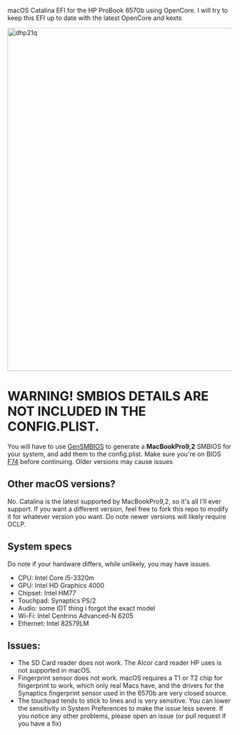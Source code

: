 macOS Catalina EFI for the HP ProBook 6570b using OpenCore. I will try to keep this EFI up to date with the latest OpenCore and kexts

<img width="1366" height="768" alt="dhp21q" src="https://github.com/user-attachments/assets/5994007f-78b3-415d-9c62-3c8fdb4925a5" />


# WARNING! SMBIOS DETAILS ARE NOT INCLUDED IN THE CONFIG.PLIST.
You will have to use [GenSMBIOS](github.com/corpnewt/GenSMBIOS) to generate a **MacBookPro9,2** SMBIOS for your system, and add them to the config.plist.
Make sure you're on BIOS [F74](https://ftp.hp.com/pub/softpaq/sp96001-96500/sp96091.exe) before continuing. Older versions may cause issues

## Other macOS versions?
No. Catalina is the latest supported by MacBookPro9,2, so it's all I'll ever support. If you want a different version, feel free to fork this repo to modify it for whatever version you want. Do note newer versions will likely require OCLP.

## System specs
Do note if your hardware differs, while unlikely, you may have issues.
- CPU: Intel Core i5-3320m
- GPU: Intel HD Graphics 4000
- Chipset: Intel HM77
- Touchpad: Synaptics PS/2
- Audio: some IDT thing i forgot the exact model
- Wi-Fi: Intel Centrino Advanced-N 6205
- Ethernet: Intel 82579LM

## Issues:
- The SD Card reader does not work. The Alcor card reader HP uses is not supported in macOS.
- Fingerprint sensor does not work. macOS requires a T1 or T2 chip for fingerprint to work, which only real Macs have, and the drivers for the Synaptics fingerprint sensor used in the 6570b are very closed source.
- The touchpad tends to stick to lines and is very sensitive. You can lower the sensitivity in System Preferences to make the issue less severe.
If you notice any other problems, please open an issue (or pull request if you have a fix)
